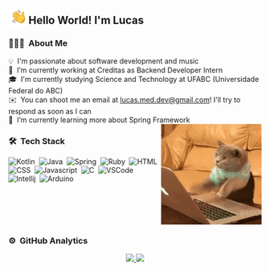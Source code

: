 <img alt="hand wave" src="./assets/hand.gif" width='40' align="left"/><h2>Hello World! I'm Lucas</h2>

### 👨🏻‍💻 &nbsp;About Me

💡 &nbsp;I'm passionate about software development and music\
🔭 &nbsp;I’m currently working at Creditas as Backend Developer Intern\
🎓 &nbsp;I'm currently studying Science and Technology at UFABC (Universidade Federal do ABC)\
✉️ &nbsp;You can shoot me an email at lucas.med.dev@gmail.com! I'll try to respond as soon as I can\
🌱 &nbsp;I’m currently learning more about Spring Framework
<br>
<img alt="Coding cat" src="./assets/coding-cat.gif" align="right"/>

### 🛠 &nbsp;Tech Stack

<img alt="Kotlin" src="https://img.shields.io/badge/kotlin-%230095D5.svg?style=for-the-badge&logo=kotlin&logoColor=white" height=26/>&nbsp;
<img alt="Java" src="https://img.shields.io/badge/Java-ED8B00?style=for-the-badge&logo=java&logoColor=white" height=26/>&nbsp;
<img alt="Spring" src="https://img.shields.io/badge/Spring-6DB33F?style=for-the-badge&logo=spring&logoColor=white" height=26/>&nbsp;
<img alt="Ruby" src="https://img.shields.io/badge/Ruby-CC342D?style=for-the-badge&logo=ruby&logoColor=white" height=26/>&nbsp;
<img alt="HTML" src="https://img.shields.io/badge/HTML-239120?style=for-the-badge&logo=html5&logoColor=white" height=26/>&nbsp;
<img alt="CSS" src="https://img.shields.io/badge/CSS-239120?&style=for-the-badge&logo=css3&logoColor=white" height=26/>&nbsp;
<img alt="Javascript" src="https://img.shields.io/badge/JavaScript-323330?style=for-the-badge&logo=javascript&logoColor=F7DF1E" height=26/>&nbsp;
<img alt="C" src="https://img.shields.io/badge/C-00599C?style=for-the-badge&logo=c&logoColor=white" height=26/>&nbsp;
<img alt="VSCode" src="https://img.shields.io/badge/Visual_Studio_Code-0078D4?style=for-the-badge&logo=visual%20studio%20code&logoColor=white" height=26/>&nbsp;
<img alt="Intellij" src="https://img.shields.io/badge/IntelliJIDEA-000000.svg?style=for-the-badge&logo=intellij-idea&logoColor=white" height=26/>&nbsp;
<img alt="Arduino" src="https://img.shields.io/badge/Arduino_IDE-00979D?style=for-the-badge&logo=arduino&logoColor=white" height=26/>&nbsp;

<br><br><br><br>

### ⚙️ &nbsp;GitHub Analytics
<p align="center">
<a href="https://github.com/l-medeiros">
  <img height="180em" src="https://github-readme-stats-eight-theta.vercel.app/api?username=l-medeiros&show_icons=true&theme=algolia&include_all_commits=true&count_private=true"/>
  <img height="180em" src="https://github-readme-stats-eight-theta.vercel.app/api/top-langs/?username=l-medeiros&layout=compact&langs_count=8&theme=algolia"/>
</a>
</p>